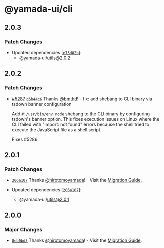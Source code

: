 # @yamada-ui/cli

## 2.0.3

### Patch Changes

- Updated dependencies [[`e75d02b`](https://github.com/yamada-ui/yamada-ui/commit/e75d02b33e0be9b5ca47ff34c8f97d86472d5960)]:
  - @yamada-ui/utils@2.0.2

## 2.0.2

### Patch Changes

- [#5287](https://github.com/yamada-ui/yamada-ui/pull/5287) [`d5b44c6`](https://github.com/yamada-ui/yamada-ui/commit/d5b44c64416bf2628dd6af71c48ab309856fa608) Thanks [@bmthd](https://github.com/bmthd)! - fix: add shebang to CLI binary via tsdown banner configuration

  Add `#!/usr/bin/env node` shebang to the CLI binary by configuring tsdown's banner option.
  This fixes execution issues on Linux where the CLI failed with "import: not found" errors
  because the shell tried to execute the JavaScript file as a shell script.

  Fixes #5286

## 2.0.1

### Patch Changes

- [`206a107`](https://github.com/yamada-ui/yamada-ui/commit/206a1076dae41d537ca305c71b9ca337a1394696) Thanks [@hirotomoyamada](https://github.com/hirotomoyamada)! - Visit the [Migration Guide](https://yamada-ui.com/docs/get-started/migration).

- Updated dependencies [[`206a107`](https://github.com/yamada-ui/yamada-ui/commit/206a1076dae41d537ca305c71b9ca337a1394696)]:
  - @yamada-ui/utils@2.0.1

## 2.0.0

### Major Changes

- [`8eb0bd5`](https://github.com/yamada-ui/yamada-ui/commit/8eb0bd5a3474c75a98f1823d8551c39df095302d) Thanks [@hirotomoyamada](https://github.com/hirotomoyamada)! - Visit the [Migration Guide](https://yamada-ui.com/docs/get-started/migration).
